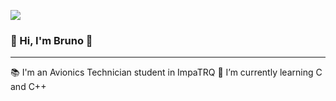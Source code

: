 ![](https://github.com/chubykk/minombre/blob/main/brunocolombo.gif)

### 👋 Hi, I'm Bruno 👋

---------------------------------------------------

📚 I'm an Avionics Technician student in ImpaTRQ
🌱 I’m currently learning C and C++

